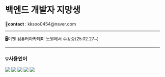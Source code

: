 <h1>백엔드 개발자 지망생</h1>
<p>📧<strong>contact</strong> : kksoo0454@naver.com</p>
<hr>
<p>🖥️이젠 컴퓨터아카데미 노원에서 수강중(25.02.27~)</p>
<hr>
<h3>💡사용언어</h3>
<p>
    <img src="https://img.shields.io/badge/HTML5-E34F26?style=flat-square&logo=html5&logoColor=fff"/>
    <img src="https://img.shields.io/badge/CSS3-1572B6?style=flat-square&logo=css3&logoColor=fff"/>
    <img src="https://img.shields.io/badge/JavaScript-F7DF1E?style=flat-square&logo=JavaScript&logoColor=fff"/>
    <img src="https://img.shields.io/badge/jQuery-0769AD?style=flat-square&logo=jQuery&logoColor=fff"/>
    <img src="https://img.shields.io/badge/React-61DAFB?style=flat-square&logo=React&logoColor=fff"/>
</p>
